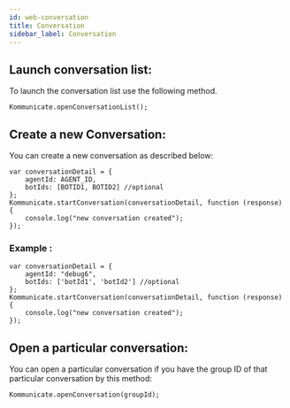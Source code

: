 ```yaml
---
id: web-conversation
title: Conversation
sidebar_label: Conversation
---
```

## Launch conversation list:
To launch the conversation list use the following method.

```
Kommunicate.openConversationList();
```

## Create a new Conversation:

You can create a new conversation as described below:
```
var conversationDetail = {
    agentId: AGENT_ID,
    botIds: [BOTID1, BOTID2] //optional
};
Kommunicate.startConversation(conversationDetail, function (response) {
    console.log("new conversation created");
});                    
```

### Example :
```
var conversationDetail = {
    agentId: "debug6",
    botIds: ['botId1', 'botId2'] //optional
};
Kommunicate.startConversation(conversationDetail, function (response) {
    console.log("new conversation created");
});
```
## Open a particular conversation:
You can open a particular conversation if you have the group ID of that particular conversation by this method:

```
Kommunicate.openConversation(groupId);
```

